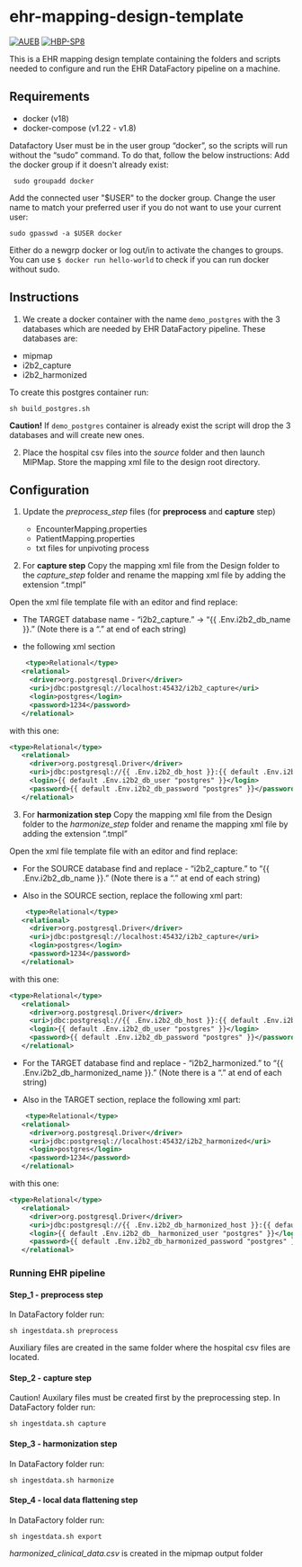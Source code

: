 # ehr-mapping-design-template

[![AUEB](https://img.shields.io/badge/AUEB-RC-red.svg)](http://rc.aueb.gr/el/static/home) [![HBP-SP8](https://img.shields.io/badge/HBP-SP8-magenta.svg)](https://www.humanbrainproject.eu/en/follow-hbp/news/category/sp8-medical-informatics-platform/)

This is a EHR mapping design template containing the folders and scripts needed to configure and run the EHR DataFactory pipeline on a machine.

## Requirements

- docker (v18)
- docker-compose (v1.22 - v1.8)

Datafactory User must be in the user group “docker”, so the scripts will run without the “sudo” command.
To do that, follow the below instructions:
Add the docker group if it doesn't already exist:

```shell
 sudo groupadd docker
 ```

Add the connected user "$USER" to the docker group. Change the user name to match your preferred user if you do not want to use your current user:

```shell
sudo gpasswd -a $USER docker
```

Either do a newgrp docker or log out/in to activate the changes to groups.
You can use `$ docker run hello-world`  to check if you can run docker without sudo.

## Instructions

1. We create a docker container with the name `demo_postgres` with the 3 databases which are needed by EHR DataFactory pipeline. These databases are:

- mipmap
- i2b2_capture
- i2b2_harmonized

To create this postgres container run:

```shell
sh build_postgres.sh
```

**Caution!** If `demo_postgres` container is already exist the script will drop the 3 databases and will create new ones.

2. Place the hospital csv files into the *source* folder and then launch MIPMap. Store the mapping xml file to the design root directory.

## Configuration

1. Update the *preprocess_step* files (for **preprocess** and **capture** step)
    - EncounterMapping.properties
    - PatientMapping.properties
    - txt files for unpivoting process

2. For **capture step** Copy the mapping xml file from the Design folder to the *capture_step* folder and rename the mapping xml file by adding the extension “.tmpl”

Open the xml file template file with an editor and find replace:

- The TARGET database name - “i2b2_capture.” -> “{{ .Env.i2b2_db_name }}.” (Note there is a “.” at end of each string)

- the following xml section

```xml
    <type>Relational</type>
   <relational>
     <driver>org.postgresql.Driver</driver>
     <uri>jdbc:postgresql://localhost:45432/i2b2_capture</uri>
     <login>postgres</login>
     <password>1234</password>
   </relational>
```

with this one:

```xml
<type>Relational</type>
   <relational>
     <driver>org.postgresql.Driver</driver>
     <uri>jdbc:postgresql://{{ .Env.i2b2_db_host }}:{{ default .Env.i2b2_db_port "5432" }}/{{ .Env.i2b2_db_name }}</uri>
     <login>{{ default .Env.i2b2_db_user "postgres" }}</login>
     <password>{{ default .Env.i2b2_db_password "postgres" }}</password>
   </relational>
```
3. For **harmonization step** Copy the mapping xml file from the Design folder to the *harmonize_step* folder and rename the mapping xml file by adding the extension “.tmpl”

Open the xml file template file with an editor and find replace:

- For the SOURCE database find and replace - “i2b2_capture.” to “{{ .Env.i2b2_db_name }}.” (Note there is a “.” at end of each string)

- Also in the SOURCE section, replace the following xml part:

```xml
    <type>Relational</type>
   <relational>
     <driver>org.postgresql.Driver</driver>
     <uri>jdbc:postgresql://localhost:45432/i2b2_capture</uri>
     <login>postgres</login>
     <password>1234</password>
   </relational>
```

with this one:

```xml
<type>Relational</type>
   <relational>
     <driver>org.postgresql.Driver</driver>
     <uri>jdbc:postgresql://{{ .Env.i2b2_db_host }}:{{ default .Env.i2b2_db_port "5432" }}/{{ .Env.i2b2_db_name }}</uri>
     <login>{{ default .Env.i2b2_db_user "postgres" }}</login>
     <password>{{ default .Env.i2b2_db_password "postgres" }}</password>
   </relational>
```

- For the TARGET database find and replace - “i2b2_harmonized.” to “{{ .Env.i2b2_db_harmonized_name }}.” (Note there is a “.” at end of each string)

- Also in the TARGET section, replace the following xml part:

```xml
    <type>Relational</type>
   <relational>
     <driver>org.postgresql.Driver</driver>
     <uri>jdbc:postgresql://localhost:45432/i2b2_harmonized</uri>
     <login>postgres</login>
     <password>1234</password>
   </relational>
```

with this one:

```xml
<type>Relational</type>
   <relational>
     <driver>org.postgresql.Driver</driver>
     <uri>jdbc:postgresql://{{ .Env.i2b2_db_harmonized_host }}:{{ default .Env.i2b2_db_harmonized_port "5432" }}/{{ .Env.i2b2_db_harmonized_name }}</uri>
     <login>{{ default .Env.i2b2_db__harmonized_user "postgres" }}</login>
     <password>{{ default .Env.i2b2_db_harmonized_password "postgres" }}</password>
   </relational>

```

### Running EHR pipeline

#### Step_1 - preprocess step

In DataFactory folder run:

```shell
sh ingestdata.sh preprocess
```

Auxiliary files are created in the same folder where the hospital csv files are located.

#### Step_2 - capture step

Caution! Auxilary files must be created first by the preprocessing step.
In DataFactory folder run:

```shell
sh ingestdata.sh capture
```

#### Step_3 - harmonization step

In DataFactory folder run:

```shell
sh ingestdata.sh harmonize
```

#### Step_4 - local data flattening step

In DataFactory folder run:

```shell
sh ingestdata.sh export
```

*harmonized_clinical_data.csv* is created in the mipmap output folder 
